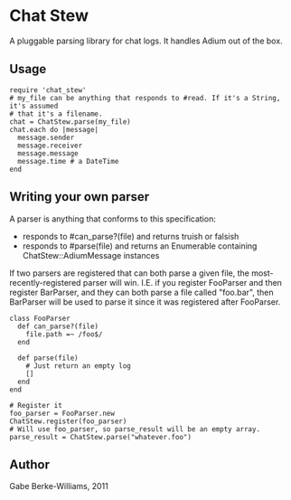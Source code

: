 # Chat Stew
A pluggable parsing library for chat logs. It handles Adium out of the box.

## Usage

    require 'chat_stew'
    # my_file can be anything that responds to #read. If it's a String, it's assumed
    # that it's a filename.
    chat = ChatStew.parse(my_file)
    chat.each do |message|
      message.sender
      message.receiver
      message.message
      message.time # a DateTime
    end

## Writing your own parser
A parser is anything that conforms to this specification:

* responds to #can_parse?(file) and returns truish or falsish
* responds to #parse(file) and returns an Enumerable containing
  ChatStew::AdiumMessage instances

If two parsers are registered that can both parse a given file, the
most-recently-registered parser will win. I.E. if you register FooParser and
then register BarParser, and they can both parse a file called "foo.bar", then
BarParser will be used to parse it since it was registered after FooParser.

    class FooParser
      def can_parse?(file)
        file.path =~ /foo$/
      end

      def parse(file)
        # Just return an empty log
        []
      end
    end

    # Register it
    foo_parser = FooParser.new
    ChatStew.register(foo_parser)
    # Will use foo_parser, so parse_result will be an empty array.
    parse_result = ChatStew.parse("whatever.foo")

## Author
Gabe Berke-Williams, 2011
